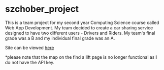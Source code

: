 # szchober_project
This is a team project for my second year Computing Science course called Web App Development. My team decided to create a car sharing service designed to have two different users - Drivers and Riders. My team's final grade was a B and my individual final grade was an A.

Site can be viewed [here](http://szchober.pythonanywhere.com)

*please note that the map on the find a lift page is no longer functional as I do not have the API key.
